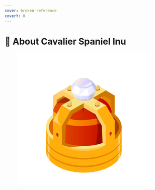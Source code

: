 ```yaml
---
cover: broken-reference
coverY: 0
---
```


# 👑 About Cavalier Spaniel Inu



<figure><img src="../.gitbook/assets/crown site.PNG" alt=""><figcaption></figcaption></figure>
